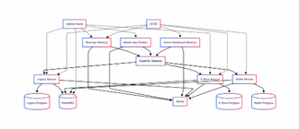 
![GraphQL Gateway Flow](https://raw.githubusercontent.com/ifunza-com/.github/main/profile/mermaidchart.png)

